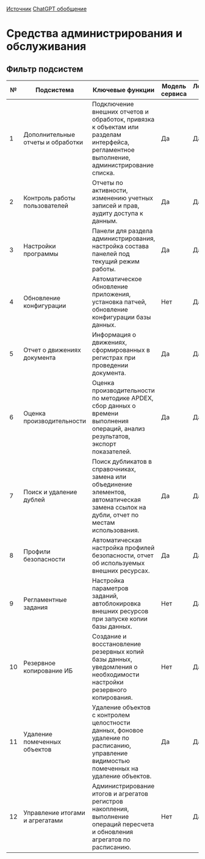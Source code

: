 [Источник](https://its.1c.ru/db/bsp3110doc)
[ChatGPT обобщение](./Обобщение-от-chatgpt.md)

# Средства администрирования и обслуживания

## Фильтр подсистем

| №  | Подсистема                     | Ключевые функции                                                                                                                                                                  | Модель сервиса | Локальный режим | Внешние пользователи | Тесная интеграция |
| ---|--------------------------------|----------------------------------------------------------------------------------------------------------------------------------------------------------------------------------|----------------|-----------------|-----------------------|-------------------|
| 1  | Дополнительные отчеты и обработки | Подключение внешних отчетов и обработок, привязка к объектам или разделам интерфейса, регламентное выполнение, администрирование списка.                                         | Да             | Да              | Да                   | Да                |
| 2  | Контроль работы пользователей   | Отчеты по активности, изменению учетных записей и прав, аудиту доступа к данным.                                                                                                | Да             | Да              | Нет                  | Нет               |
| 3  | Настройки программы             | Панели для раздела администрирования, настройка состава панелей под текущий режим работы.                                                                                       | Да             | Да              | Да                   | Нет               |
| 4  | Обновление конфигурации          | Автоматическое обновление приложения, установка патчей, обновление конфигурации базы данных.                                                                                    | Нет            | Да              | Нет                  | Нет               |
| 5  | Отчет о движениях документа      | Информация о движениях, сформированных в регистрах при проведении документа.                                                                                                   | Да             | Да              | Нет                  | Да                |
| 6  | Оценка производительности        | Оценка производительности по методике APDEX, сбор данных о времени выполнения операций, анализ результатов, экспорт показателей.                                               | Да             | Да              | Нет                  | Нет               |
| 7  | Поиск и удаление дублей          | Поиск дубликатов в справочниках, замена или объединение элементов, автоматическая замена ссылок на дубли, отчет по местам использования.                                        | Да             | Да              | Нет                  | Нет               |
| 8  | Профили безопасности             | Автоматическая настройка профилей безопасности, отчет об используемых внешних ресурсах.                                                                                        | Да             | Да              | Да                   | Да                |
| 9  | Регламентные задания             | Настройка параметров заданий, автоблокировка внешних ресурсов при запуске копии базы данных.                                                                                   | Нет            | Да              | Нет                  | Нет               |
| 10 | Резервное копирование ИБ         | Создание и восстановление резервных копий базы данных, уведомления о необходимости настройки резервного копирования.                                                           | Нет            | Да              | Нет                  | Нет               |
| 11 | Удаление помеченных объектов     | Удаление объектов с контролем целостности данных, фоновое удаление по расписанию, управление видимостью помеченных на удаление объектов.                                        | Да             | Да              | Нет                  | Нет               |
| 12 | Управление итогами и агрегатами  | Администрирование итогов и агрегатов регистров накопления, выполнение операций пересчета и обновления агрегатов по расписанию.                                                 | Нет            | Да              | Нет                  | Нет               |
